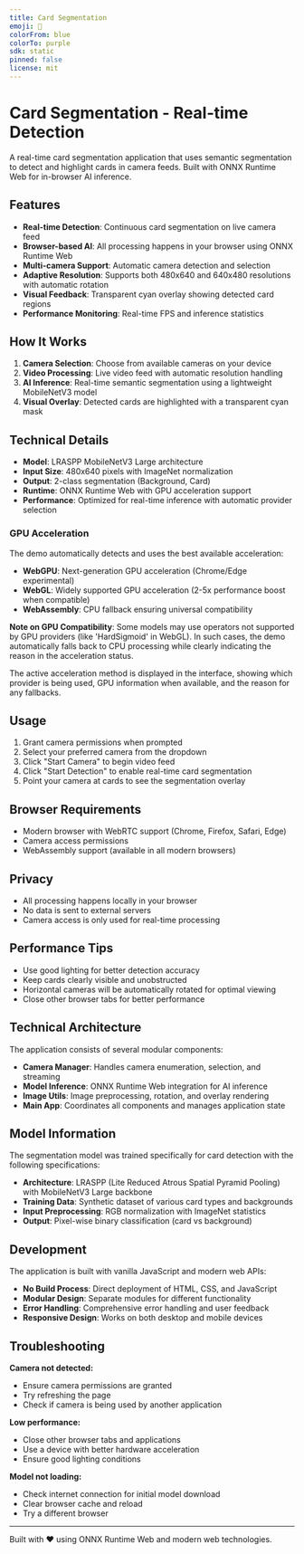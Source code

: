 ```yaml
---
title: Card Segmentation
emoji: 🎴
colorFrom: blue
colorTo: purple
sdk: static
pinned: false
license: mit
---
```


# Card Segmentation - Real-time Detection

A real-time card segmentation application that uses semantic segmentation to detect and highlight cards in camera feeds. Built with ONNX Runtime Web for in-browser AI inference.

## Features

- **Real-time Detection**: Continuous card segmentation on live camera feed
- **Browser-based AI**: All processing happens in your browser using ONNX Runtime Web
- **Multi-camera Support**: Automatic camera detection and selection
- **Adaptive Resolution**: Supports both 480x640 and 640x480 resolutions with automatic rotation
- **Visual Feedback**: Transparent cyan overlay showing detected card regions
- **Performance Monitoring**: Real-time FPS and inference statistics

## How It Works

1. **Camera Selection**: Choose from available cameras on your device
2. **Video Processing**: Live video feed with automatic resolution handling
3. **AI Inference**: Real-time semantic segmentation using a lightweight MobileNetV3 model
4. **Visual Overlay**: Detected cards are highlighted with a transparent cyan mask

## Technical Details

- **Model**: LRASPP MobileNetV3 Large architecture
- **Input Size**: 480x640 pixels with ImageNet normalization
- **Output**: 2-class segmentation (Background, Card)
- **Runtime**: ONNX Runtime Web with GPU acceleration support
- **Performance**: Optimized for real-time inference with automatic provider selection

### GPU Acceleration

The demo automatically detects and uses the best available acceleration:

- **WebGPU**: Next-generation GPU acceleration (Chrome/Edge experimental)
- **WebGL**: Widely supported GPU acceleration (2-5x performance boost when compatible)
- **WebAssembly**: CPU fallback ensuring universal compatibility

**Note on GPU Compatibility**: Some models may use operators not supported by GPU providers (like 'HardSigmoid' in WebGL). In such cases, the demo automatically falls back to CPU processing while clearly indicating the reason in the acceleration status.

The active acceleration method is displayed in the interface, showing which provider is being used, GPU information when available, and the reason for any fallbacks.

## Usage

1. Grant camera permissions when prompted
2. Select your preferred camera from the dropdown
3. Click "Start Camera" to begin video feed
4. Click "Start Detection" to enable real-time card segmentation
5. Point your camera at cards to see the segmentation overlay

## Browser Requirements

- Modern browser with WebRTC support (Chrome, Firefox, Safari, Edge)
- Camera access permissions
- WebAssembly support (available in all modern browsers)

## Privacy

- All processing happens locally in your browser
- No data is sent to external servers
- Camera access is only used for real-time processing

## Performance Tips

- Use good lighting for better detection accuracy
- Keep cards clearly visible and unobstructed
- Horizontal cameras will be automatically rotated for optimal viewing
- Close other browser tabs for better performance

## Technical Architecture

The application consists of several modular components:

- **Camera Manager**: Handles camera enumeration, selection, and streaming
- **Model Inference**: ONNX Runtime Web integration for AI inference
- **Image Utils**: Image preprocessing, rotation, and overlay rendering
- **Main App**: Coordinates all components and manages application state

## Model Information

The segmentation model was trained specifically for card detection with the following specifications:

- **Architecture**: LRASPP (Lite Reduced Atrous Spatial Pyramid Pooling) with MobileNetV3 Large backbone
- **Training Data**: Synthetic dataset of various card types and backgrounds
- **Input Preprocessing**: RGB normalization with ImageNet statistics
- **Output**: Pixel-wise binary classification (card vs background)

## Development

The application is built with vanilla JavaScript and modern web APIs:

- **No Build Process**: Direct deployment of HTML, CSS, and JavaScript
- **Modular Design**: Separate modules for different functionality
- **Error Handling**: Comprehensive error handling and user feedback
- **Responsive Design**: Works on both desktop and mobile devices

## Troubleshooting

**Camera not detected:**
- Ensure camera permissions are granted
- Try refreshing the page
- Check if camera is being used by another application

**Low performance:**
- Close other browser tabs and applications
- Use a device with better hardware acceleration
- Ensure good lighting conditions

**Model not loading:**
- Check internet connection for initial model download
- Clear browser cache and reload
- Try a different browser

---

Built with ❤️ using ONNX Runtime Web and modern web technologies.

